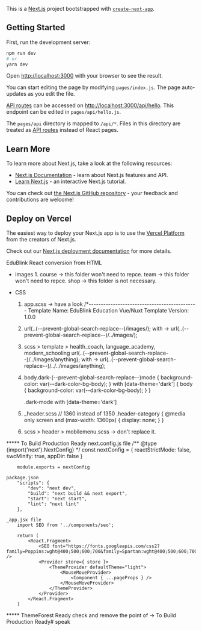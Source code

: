 This is a [Next.js](https://nextjs.org/) project bootstrapped with [`create-next-app`](https://github.com/vercel/next.js/tree/canary/packages/create-next-app).

## Getting Started

First, run the development server:

```bash
npm run dev
# or
yarn dev
```

Open [http://localhost:3000](http://localhost:3000) with your browser to see the result.

You can start editing the page by modifying `pages/index.js`. The page auto-updates as you edit the file.

[API routes](https://nextjs.org/docs/api-routes/introduction) can be accessed on [http://localhost:3000/api/hello](http://localhost:3000/api/hello). This endpoint can be edited in `pages/api/hello.js`.

The `pages/api` directory is mapped to `/api/*`. Files in this directory are treated as [API routes](https://nextjs.org/docs/api-routes/introduction) instead of React pages.

## Learn More

To learn more about Next.js, take a look at the following resources:

- [Next.js Documentation](https://nextjs.org/docs) - learn about Next.js features and API.
- [Learn Next.js](https://nextjs.org/learn) - an interactive Next.js tutorial.

You can check out [the Next.js GitHub repository](https://github.com/vercel/next.js/) - your feedback and contributions are welcome!

## Deploy on Vercel

The easiest way to deploy your Next.js app is to use the [Vercel Platform](https://vercel.com/new?utm_medium=default-template&filter=next.js&utm_source=create-next-app&utm_campaign=create-next-app-readme) from the creators of Next.js.

Check out our [Next.js deployment documentation](https://nextjs.org/docs/deployment) for more details.

EduBlink React conversion from HTML

* images
    1. 
        course -> this folder won't need to repce.
        team -> this folder won't need to repce.
        shop -> this folder is not necessary.

* CSS
    1. app.scss -> have a look
        /*---------------------------------------------
        Template Name: EduBlink Education Vue/Nuxt Template
        Version: 1.0.0

    2. url(..(--prevent-global-search-replace--)/images/); with -> url(..(--prevent-global-search-replace--)/../images/);

    3. scss > template > health_coach, language_academy, modern_schooling
    url(..(--prevent-global-search-replace--)/../images/anything); with -> url(..(--prevent-global-search-replace--)/../../images/anything);

    4. 
        body.dark-(--prevent-global-search-replace--)mode {
            background-color: var(--dark-color-bg-body);
        }
        with 
        [data-theme='dark'] {
            body {
                background-color: var(--dark-color-bg-body);
            }
        }

        .dark-mode with [data-theme='dark']
    
    5. _header.scss
        // 1360 instead of 1350
        .header-category {
            @media only screen and (max-width: 1360px) {
                display: none;
            }
        }
    
    6. scss > header > mobilemenu.scss -> don't replace it.

***** To Build Production Ready
    next.config.js file
        /** @type {import('next').NextConfig} */
            const nextConfig = {
            reactStrictMode: false,
            swcMinify: true,
            appDir: false
        }

        module.exports = nextConfig
    
    package.json
        "scripts": {
            "dev": "next dev",
            "build": "next build && next export",
            "start": "next start",
            "lint": "next lint"
        },

    _app.jsx file
        import SEO from '../components/seo';

        return (
            <React.Fragment>
                <SEO font="https://fonts.googleapis.com/css2?family=Poppins:wght@400;500;600;700&family=Spartan:wght@400;500;600;700;800&display=swap" />
                <Provider store={ store }>
                    <ThemeProvider defaultTheme="light">
                        <MouseMoveProvider>
                            <Component { ...pageProps } />
                        </MouseMoveProvider>
                    </ThemeProvider>
                </Provider>
            </React.Fragment>
        )

***** ThemeForest Ready
    check and remove the point of -> To Build Production Ready#   s p e a k  
 